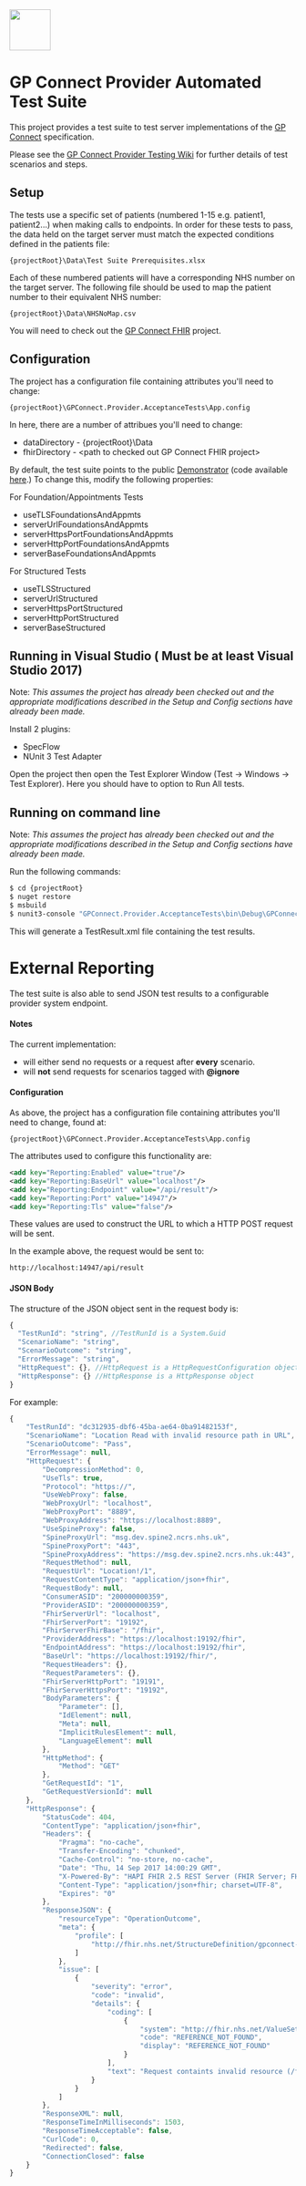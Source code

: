 <img src="logo.png" height=72>

# GP Connect Provider Automated Test Suite

This project provides a test suite to test server implementations of the [GP Connect](https://nhsconnect.github.io/gpconnect/) specification.

Please see the [GP Connect Provider Testing Wiki](https://github.com/nhsconnect/gpconnect-provider-testing/wiki) for further details of test scenarios and steps.

## Setup
The tests use a specific set of patients (numbered 1-15 e.g. patient1, patient2...) when making calls to endpoints. In order for these tests to pass, the data held on the target server must match the expected conditions defined in the patients file:
```
{projectRoot}\Data\Test Suite Prerequisites.xlsx
```

Each of these numbered patients will have a corresponding NHS number on the target server. The following file should be used to map the patient number to their equivalent NHS number:
```
{projectRoot}\Data\NHSNoMap.csv
```

You will need to check out the [GP Connect FHIR](https://github.com/nhsconnect/gpconnect-fhir) project.

## Configuration
The project has a configuration file containing attributes you'll need to change:
```
{projectRoot}\GPConnect.Provider.AcceptanceTests\App.config
```
In here, there are a number of attribues you'll need to change:
* dataDirectory - {projectRoot}\Data
* fhirDirectory - \<path to checked out GP Connect FHIR project\>

By default, the test suite points to the public [Demonstrator](http://ec2-54-194-109-184.eu-west-1.compute.amazonaws.com) (code available [here](https://github.com/nhs-digital/gpconnect).) To change this, modify the following properties:

For Foundation/Appointments Tests
* useTLSFoundationsAndAppmts
* serverUrlFoundationsAndAppmts
* serverHttpsPortFoundationsAndAppmts
* serverHttpPortFoundationsAndAppmts
* serverBaseFoundationsAndAppmts

For Structured Tests
* useTLSStructured
* serverUrlStructured
* serverHttpsPortStructured
* serverHttpPortStructured
* serverBaseStructured

## Running in Visual Studio ( Must be at least Visual Studio 2017)
Note: *This assumes the project has already been checked out and the appropriate modifications described in the Setup and Config sections have already been made.*

Install 2 plugins:
* SpecFlow
* NUnit 3 Test Adapter

Open the project then open the Test Explorer Window (Test -> Windows -> Test Explorer). Here you should have to option to Run All tests.

## Running on command line
Note: *This assumes the project has already been checked out and the appropriate modifications described in the Setup and Config sections have already been made.*

Run the following commands:
```sh
$ cd {projectRoot}
$ nuget restore
$ msbuild
$ nunit3-console "GPConnect.Provider.AcceptanceTests\bin\Debug\GPConnect.Provider.AcceptanceTests.dll" --result=TestResult.xml;format=nunit2
```
This will generate a TestResult.xml file containing the test results.

# External Reporting
The test suite is also able to send JSON test results to a configurable provider system endpoint. 

#### Notes
The current implementation:
- will either send no requests or a request after **every** scenario.
- will **not** send requests for scenarios tagged with **@ignore** 

#### Configuration

As above, the project has a configuration file containing attributes you'll need to change, found at:
```
{projectRoot}\GPConnect.Provider.AcceptanceTests\App.config
```
The attributes used to configure this functionality are:

```xml
<add key="Reporting:Enabled" value="true"/>
<add key="Reporting:BaseUrl" value="localhost"/>
<add key="Reporting:Endpoint" value="/api/result"/> 
<add key="Reporting:Port" value="14947"/>
<add key="Reporting:Tls" value="false"/>
```
These values are used to construct the URL to which a HTTP POST request will be sent.

In the example above, the request would be sent to:
```
http://localhost:14947/api/result
```
#### JSON Body
The structure of the JSON object sent in the request body is:

```javascript
{
  "TestRunId": "string", //TestRunId is a System.Guid 
  "ScenarioName": "string",
  "ScenarioOutcome": "string",
  "ErrorMessage": "string",
  "HttpRequest": {}, //HttpRequest is a HttpRequestConfiguration object
  "HttpResponse": {} //HttpResponse is a HttpResponse object
}
```
For example:

```javascript
{
    "TestRunId": "dc312935-dbf6-45ba-ae64-0ba91482153f",
    "ScenarioName": "Location Read with invalid resource path in URL",
    "ScenarioOutcome": "Pass",
    "ErrorMessage": null,
    "HttpRequest": {
        "DecompressionMethod": 0,
        "UseTls": true,
        "Protocol": "https://",
        "UseWebProxy": false,
        "WebProxyUrl": "localhost",
        "WebProxyPort": "8889",
        "WebProxyAddress": "https://localhost:8889",
        "UseSpineProxy": false,
        "SpineProxyUrl": "msg.dev.spine2.ncrs.nhs.uk",
        "SpineProxyPort": "443",
        "SpineProxyAddress": "https://msg.dev.spine2.ncrs.nhs.uk:443",
        "RequestMethod": null,
        "RequestUrl": "Location!/1",
        "RequestContentType": "application/json+fhir",
        "RequestBody": null,
        "ConsumerASID": "200000000359",
        "ProviderASID": "200000000359",
        "FhirServerUrl": "localhost",
        "FhirServerPort": "19192",
        "FhirServerFhirBase": "/fhir",
        "ProviderAddress": "https://localhost:19192/fhir",
        "EndpointAddress": "https://localhost:19192/fhir",
        "BaseUrl": "https://localhost:19192/fhir/",
        "RequestHeaders": {},
        "RequestParameters": {},
        "FhirServerHttpPort": "19191",
        "FhirServerHttpsPort": "19192",
        "BodyParameters": {
            "Parameter": [],
            "IdElement": null,
            "Meta": null,
            "ImplicitRulesElement": null,
            "LanguageElement": null
        },
        "HttpMethod": {
            "Method": "GET"
        },
        "GetRequestId": "1",
        "GetRequestVersionId": null
    },
    "HttpResponse": {
        "StatusCode": 404,
        "ContentType": "application/json+fhir",
        "Headers": {
            "Pragma": "no-cache",
            "Transfer-Encoding": "chunked",
            "Cache-Control": "no-store, no-cache",
            "Date": "Thu, 14 Sep 2017 14:00:29 GMT",
            "X-Powered-By": "HAPI FHIR 2.5 REST Server (FHIR Server; FHIR 1.0.2/DSTU2)",
            "Content-Type": "application/json+fhir; charset=UTF-8",
            "Expires": "0"
        },
        "ResponseJSON": {
            "resourceType": "OperationOutcome",
            "meta": {
                "profile": [
                    "http://fhir.nhs.net/StructureDefinition/gpconnect-operationoutcome-1"
                ]
            },
            "issue": [
                {
                    "severity": "error",
                    "code": "invalid",
                    "details": {
                        "coding": [
                            {
                                "system": "http://fhir.nhs.net/ValueSet/gpconnect-error-or-warning-code-1",
                                "code": "REFERENCE_NOT_FOUND",
                                "display": "REFERENCE_NOT_FOUND"
                            }
                        ],
                        "text": "Request containts invalid resource (/fhir/Location!/1)"
                    }
                }
            ]
        },
        "ResponseXML": null,
        "ResponseTimeInMilliseconds": 1503,
        "ResponseTimeAcceptable": false,
        "CurlCode": 0,
        "Redirected": false,
        "ConnectionClosed": false
    }
}
```
